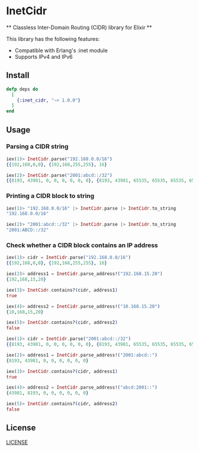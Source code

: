 InetCidr
========

** Classless Inter-Domain Routing (CIDR) library for Elixir **

This library has the following features:

* Compatible with Erlang's :inet module
* Supports IPv4 and IPv6

## Install

```elixir
defp deps do
  [
    {:inet_cidr, "~> 1.0.0"}
  ]
end
```

## Usage

### Parsing a CIDR string

```elixir
iex(1)> InetCidr.parse("192.168.0.0/16")
{{192,168,0,0}, {192,168,255,255}, 16}

iex(2)> InetCidr.parse("2001:abcd::/32")
{{8193, 43981, 0, 0, 0, 0, 0, 0}, {8193, 43981, 65535, 65535, 65535, 65535, 65535, 65535}, 32}
```

### Printing a CIDR block to string

```elixir
iex(1)> "192.168.0.0/16" |> InetCidr.parse |> InetCidr.to_string
"192.168.0.0/16"

iex(2)> "2001:abcd::/32" |> InetCidr.parse |> InetCidr.to_string
"2001:ABCD::/32"
```

### Check whether a CIDR block contains an IP address

```elixir
iex(1)> cidr = InetCidr.parse("192.168.0.0/16")
{{192,168,0,0}, {192,168,255,255}, 16}

iex(2)> address1 = InetCidr.parse_address!("192.168.15.20")
{192,168,15,20}

iex(3)> InetCidr.contains?(cidr, address1)
true

iex(4)> address2 = InetCidr.parse_address!("10.168.15.20")
{10,168,15,20}

iex(5)> InetCidr.contains?(cidr, address2)
false
```

```elixir
iex(1)> cidr = InetCidr.parse("2001:abcd::/32")
{{8193, 43981, 0, 0, 0, 0, 0, 0}, {8193, 43981, 65535, 65535, 65535, 65535, 65535, 65535}, 32}

iex(2)> address1 = InetCidr.parse_address!("2001:abcd::")
{8193, 43981, 0, 0, 0, 0, 0, 0}

iex(3)> InetCidr.contains?(cidr, address1)
true

iex(4)> address2 = InetCidr.parse_address!("abcd:2001::")
{43981, 8193, 0, 0, 0, 0, 0, 0}

iex(5)> InetCidr.contains?(cidr, address2)
false
```

## License

[LICENSE](LICENSE)
